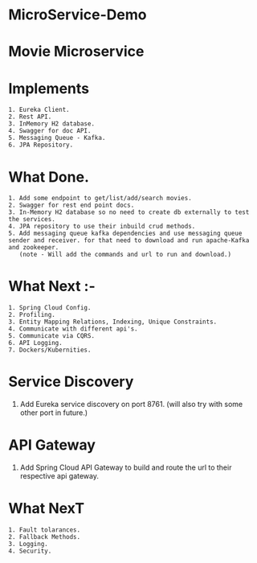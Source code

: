 # MicroService-Demo

# Movie Microservice
  
  # Implements
    1. Eureka Client.
    2. Rest API.
    3. InMemory H2 database.
    4. Swagger for doc API.
    5. Messaging Queue - Kafka.
    6. JPA Repository.

  # What Done.
    1. Add some endpoint to get/list/add/search movies.
    2. Swagger for rest end point docs.
    3. In-Memory H2 database so no need to create db externally to test the services.
    4. JPA repository to use their inbuild crud methods.
    5. Add messaging queue kafka dependencies and use messaging queue sender and receiver. for that need to download and run apache-Kafka and zookeeper.
       (note - Will add the commands and url to run and download.)

  # What Next :-
    1. Spring Cloud Config.
    2. Profiling.
    3. Entity Mapping Relations, Indexing, Unique Constraints.
    4. Communicate with different api's.
    5. Communicate via CQRS.
    6. API Logging.
    7. Dockers/Kubernities.
  
# Service Discovery
  1. Add Eureka service discovery on port 8761. (will also try with some other port in future.)
  
# API Gateway
  1. Add Spring Cloud API Gateway to build and route the url to their respective api gateway.
  
  # What NexT
    1. Fault tolarances.
    2. Fallback Methods.
    3. Logging.
    4. Security.
